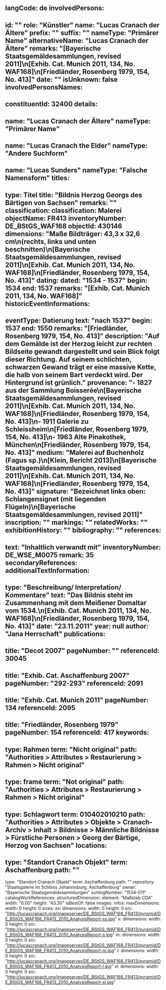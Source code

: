 langCode: de
involvedPersons: 
 - 
   id: ""
  role: "Künstler"
  name: "Lucas Cranach der Ältere"
  prefix: ""
  suffix: ""
  nameType: "Primärer Name"
  alternativeName: "Lucas Cranach der Ältere"
  remarks: "[Bayerische Staatsgemäldesammlungen, revised 2011]\n[Exhib. Cat. Munich 2011, 134, No. WAF168]\n[Friedländer, Rosenberg 1979, 154, No. 413]"
  date: ""
  isUnknown: false
involvedPersonsNames: 
 - 
   constituentId: 32400
  details: 
   - 
   name: "Lucas Cranach der Ältere"
    nameType: "Primärer Name"
   - 
   name: "Lucas Cranach the Elder"
    nameType: "Andere Suchform"
   - 
   name: "Lucas Sunders"
    nameType: "Falsche Namensform"
titles: 
 - 
   type: Titel
  title: "Bildnis Herzog Georgs des Bärtigen von Sachsen"
  remarks: ""
classification: 
 classification: Malerei
objectName: FR413
inventoryNumber: DE_BStGS_WAF168
objectId: 430146
dimensions: "Maße Bildträger: 43,3 x 32,6 cm\n(rechts, links und unten beschnitten)\n[Bayerische Staatsgemäldesammlungen, revised 2011]\n[Exhib. Cat. Munich 2011, 134, No. WAF168]\n[Friedländer, Rosenberg 1979, 154, No. 413]"
dating: 
 dated: "1534 - 1537"
 begin: 1534
 end: 1537
 remarks: "[Exhib. Cat. Munich 2011, 134, No. WAF168]"
 historicEventInformations: 
  - 
   eventType: Datierung
   text: "nach 1537"
   begin: 1537
   end: 1550
   remarks: "[Friedländer, Rosenberg 1979, 154, No. 413]"
description: "Auf dem Gemälde ist der Herzog leicht zur rechten Bildseite gewandt dargestellt und sein Blick folgt dieser Richtung. Auf seinem schlichten, schwarzen Gewand trägt er eine massive Kette, die halb von seinem Bart verdeckt wird. Der Hintergrund ist grünlich."
provenance: "- 1827 aus der Sammlung Boisserée\n[Bayerische Staatsgemäldesammlungen, revised 2011]\n[Exhib. Cat. Munich 2011, 134, No. WAF168]\n[Friedländer, Rosenberg 1979, 154, No. 413]\n- 1911 Galerie zu Schleissheim\n[Friedländer, Rosenberg 1979, 154, No. 413]\n- 1963 Alte Pinakothek, München\n[Friedländer, Rosenberg 1979, 154, No. 413]"
medium: "Malerei auf Buchenholz (Fagus sp.)\n[Klein, Bericht 2013]\n[Bayerische Staatsgemäldesammlungen, revised 2011]\n[Exhib. Cat. Munich 2011, 134, No. WAF168]\n[Friedländer, Rosenberg 1979, 154, No. 413]"
signature: "Bezeichnet links oben: Schlangensignet (mit liegenden Flügeln)\n[Bayerische Staatsgemäldesammlungen, revised 2011]"
inscription: ""
markings: ""
relatedWorks: ""
exhibitionHistory: ""
bibliography: ""
references: 
 - 
   text: "Inhaltlich verwandt mit"
  inventoryNumber: DE_WSE_M0075
  remark: 35
secondaryReferences: 
additionalTextInformation: 
 - 
   type: "Beschreibung/ Interpretation/ Kommentare"
  text: "Das Bildnis steht im Zusammenhang mit dem Meißener Domaltar vom 1534.\n[Exhib. Cat. Munich 2011, 134, No. WAF168]\n[Friedländer, Rosenberg 1979, 154, No. 413]"
  date: "23.11.2011"
  year: null
  author: "Jana Herrschaft"
publications: 
 - 
   title: "Decot 2007"
  pageNumber: ""
  referenceId: 30045
 - 
   title: "Exhib. Cat. Aschaffenburg 2007"
  pageNumber: "292-293"
  referenceId: 2091
 - 
   title: "Exhib. Cat. Munich 2011"
  pageNumber: 134
  referenceId: 2095
 - 
   title: "Friedländer, Rosenberg 1979"
  pageNumber: 154
  referenceId: 417
keywords: 
 - 
   type: Rahmen
  term: "Nicht original"
  path: "Authorities > Attributes > Restaurierung > Rahmen > Nicht original"
 - 
   type: frame
  term: "Not original"
  path: "Authorities > Attributes > Restaurierung > Rahmen > Nicht original"
 - 
   type: Schlagwort
  term: 010402010210
  path: "Authorities > Attributes > Objekte > Cranach-Archiv > Inhalt > Bildnisse > Männliche Bildnisse > Fürstliche Personen > Georg der Bärtige, Herzog von Sachsen"
locations: 
 - 
   type: "Standort Cranach Objekt"
  term: Aschaffenburg
  path: ""
 - 
   type: "Standort Cranach Objekt"
  term: Aschaffenburg
  path: ""
repository: "Staatsgalerie im Schloss Johannisburg, Aschaffenburg"
owner: "Bayerische Staatsgemäldesammlungen"
sortingNumber: "1534-011"
catalogWorkReferences: 
structuredDimension: 
 element: "Maßstab CDA"
 width: "0.00"
 height: "43.30"
isBestOf: false
images: 
 infos: 
  maxDimensions: 
   width: 0
   height: 0
 sizes: 
  xs: 
   dimensions: 
    width: 0
    height: 0
   src: "http://lucascranach.org/imageserver/DE_BStGS_WAF168_FR413/pyramid/DE_BStGS_WAF168_FR413_2010_AnalysisReport-xs.jpg"
  s: 
   dimensions: 
    width: 0
    height: 0
   src: "http://lucascranach.org/imageserver/DE_BStGS_WAF168_FR413/pyramid/DE_BStGS_WAF168_FR413_2010_AnalysisReport-s.jpg"
  m: 
   dimensions: 
    width: 0
    height: 0
   src: "http://lucascranach.org/imageserver/DE_BStGS_WAF168_FR413/pyramid/DE_BStGS_WAF168_FR413_2010_AnalysisReport-m.jpg"
  l: 
   dimensions: 
    width: 0
    height: 0
   src: "http://lucascranach.org/imageserver/DE_BStGS_WAF168_FR413/pyramid/DE_BStGS_WAF168_FR413_2010_AnalysisReport-l.jpg"
  xl: 
   dimensions: 
    width: 0
    height: 0
   src: "http://lucascranach.org/imageserver/DE_BStGS_WAF168_FR413/pyramid/DE_BStGS_WAF168_FR413_2010_AnalysisReport-xl.jpg"